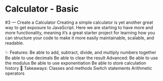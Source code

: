 # Calculator - Basic

#3 — Create a Calculator
Creating a simple calculator is yet another great way to get exposure to JavaScript. Here we are starting to have more and more functionality, meaning it’s a great starter project for learning how you can structure your code to make it more easily maintainable, scalable, and readable.

✨ Features:
Be able to add, subtract, divide, and multiply numbers together
Be able to use decimals
Be able to clear the result
Advanced:
Be able to use the modulus
Be able to use exponentiation
Be able to store calculation history
🧠 Takeaways:
Classes and methods
Switch statements
Arithmetic operators

